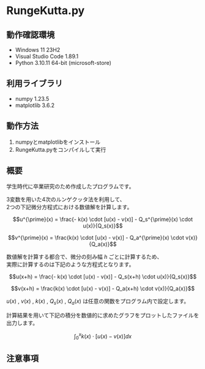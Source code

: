 # RungeKutta.py

## 動作確認環境
- Windows 11 23H2
- Visual Studio Code 1.89.1
- Python 3.10.11 64-bit (microsoft-store)

## 利用ライブラリ
- numpy 1.23.5
- matplotlib 3.6.2

## 動作方法
1. numpyとmatplotlibをインストール
2. RungeKutta.pyをコンパイルして実行

## 概要
学生時代に卒業研究のため作成したプログラムです。

3変数を用いた4次のルンゲクッタ法を利用して、  
2つの下記微分方程式における数値解を計算します。

$$u^{\prime}(x) = \frac{- k(x) \cdot [u(x) - v(x)] - Q_s^{\prime}(x) \cdot u(x)}{Q_s(x)}$$

$$v^{\prime}(x) = \frac{k(x) \cdot [u(x) - v(x)] - Q_a^{\prime}(x) \cdot v(x)}{Q_a(x)}$$

数値解を計算する都合で、微分の刻み幅 $h$ ごとに計算するため、  
実際に計算するのは下記のような方程式となります。

$$u(x+h) = \frac{- k(x) \cdot [u(x) - v(x)] - Q_s(x+h) \cdot u(x)}{Q_s(x)}$$

$$v(x+h) = \frac{k(x) \cdot [u(x) - v(x)] - Q_a(x+h) \cdot v(x)}{Q_a(x)}$$

$u(x)$ , $v(x)$ , $k(x)$ , $Q_s(x)$ , $Q_a(x)$ は任意の関数をプログラム内で設定します。

計算結果を用いて下記の積分を数値的に求めたグラフをプロットしたファイルを出力します。

$$\int_{0}^{x} k(x) \cdot [u(x) - v(x)] dx$$

## 注意事項
